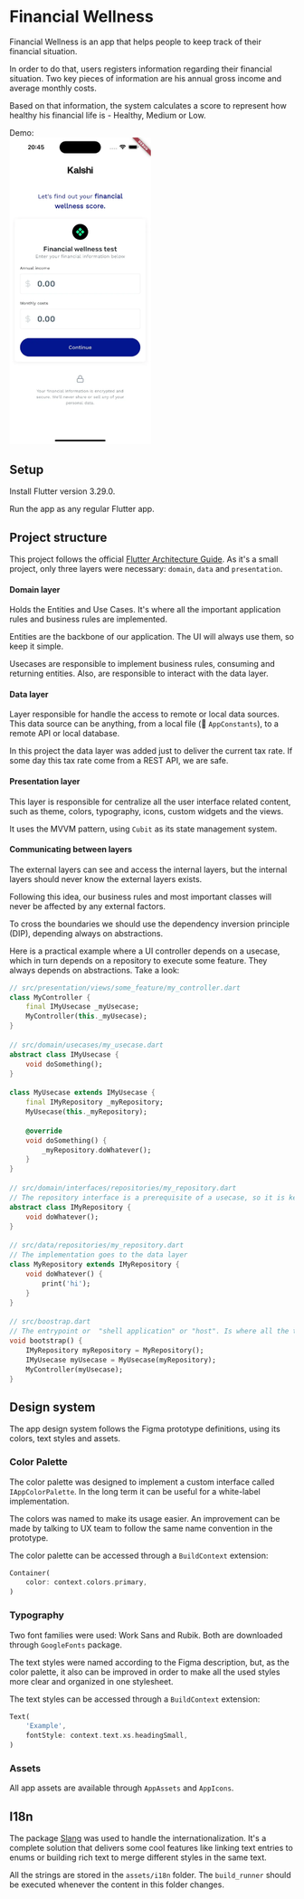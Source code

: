 # Financial Wellness

Financial Wellness is an app that helps people to keep track of their financial situation.

In order to do that, users registers information regarding their financial situation. Two key pieces of information are his annual gross income and average monthly costs.

Based on that information, the system calculates a score to represent how healthy his financial life is - Healthy, Medium or Low.

Demo:  
<img src="assets/images/app.webp" width="250">  

## Setup

Install Flutter version 3.29.0.

Run the app as any regular Flutter app.

## Project structure

This project follows the official [Flutter Architecture Guide](https://docs.flutter.dev/app-architecture/guide).
As it's a small project, only three layers were necessary: `domain`, `data` and `presentation`. 

#### Domain layer

Holds the Entities and Use Cases. It's where all the important application rules and business rules are implemented.

Entities are the backbone of our application. The UI will always use them, so keep it simple.

Usecases are responsible to implement business rules, consuming and returning entities. Also, are responsible to interact with the data layer.

#### Data layer

Layer responsible for handle the access to remote or local data sources. This data source can be anything, from a local file (👋 `AppConstants`), to a remote API or local database.

In this project the data layer was added just to deliver the current tax rate. If some day this tax rate come from a REST API, we are safe.

#### Presentation layer

This layer is responsible for centralize all the user interface related content, such as theme, colors, typography, icons, custom widgets and the views.

It uses the MVVM pattern, using `Cubit` as its state management system.

#### Communicating between layers

The external layers can see and access the internal layers, but the internal layers should never know the external layers exists.

Following this idea, our business rules and most important classes will never be affected by any external factors.

To cross the boundaries we should use the dependency inversion principle (DIP), depending always on abstractions.

Here is a practical example where a UI controller depends on a usecase, which in turn depends on a repository to execute some feature. They always depends on abstractions. Take a look:

```dart
// src/presentation/views/some_feature/my_controller.dart
class MyController {
    final IMyUsecase _myUsecase;
    MyController(this._myUsecase);
}

// src/domain/usecases/my_usecase.dart
abstract class IMyUsecase {
    void doSomething();
}

class MyUsecase extends IMyUsecase {
    final IMyRepository _myRepository;
    MyUsecase(this._myRepository);

    @override
    void doSomething() {
        _myRepository.doWhatever();
    }
}

// src/domain/interfaces/repositories/my_repository.dart
// The repository interface is a prerequisite of a usecase, so it is kept inside domain layer
abstract class IMyRepository {
    void doWhatever();
}

// src/data/repositories/my_repository.dart
// The implementation goes to the data layer
class MyRepository extends IMyRepository {
    void doWhatever() {
        print('hi');
    }
}

// src/boostrap.dart
// The entrypoint or  "shell application" or "host". Is where all the things are put together and usually added to a dependency injection/service locator system 
void bootstrap() {
    IMyRepository myRepository = MyRepository();
    IMyUsecase myUsecase = MyUsecase(myRepository);
    MyController(myUsecase);
}
```


## Design system

The app design system follows the Figma prototype definitions, using its colors, text styles and assets.


### Color Palette

The color palette was designed to implement a custom interface called `IAppColorPalette`. In the long term it can be useful for a white-label implementation.

The colors was named to make its usage easier. An improvement can be made by talking to UX team to follow the same name convention in the prototype.

The color palette can be accessed through a `BuildContext` extension:

```dart
Container(
    color: context.colors.primary,
)
```

### Typography

Two font families were used: Work Sans and Rubik. Both are downloaded through `GoogleFonts` package.

The text styles were named according to the Figma description, but, as the color palette, it also can be improved in order to make all the used styles more clear and organized in one stylesheet.

The text styles can be accessed through a `BuildContext` extension:

```dart
Text(
    'Example',
    fontStyle: context.text.xs.headingSmall,
)
```

### Assets

All app assets are available through `AppAssets` and `AppIcons`.

## I18n

The package [Slang](https://pub.dev/packages/slang) was used to handle the internationalization. It's a complete solution that delivers some cool features like linking text entries to enums or building rich text to merge different styles in the same text.

All the strings are stored in the `assets/i18n` folder. The `build_runner` should be executed whenever the content in this folder changes.